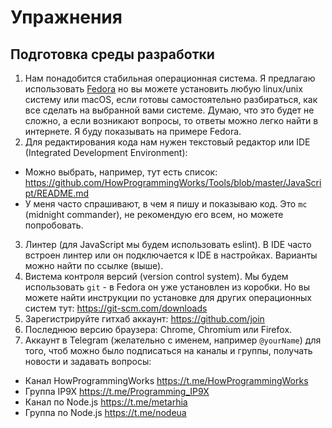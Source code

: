 # Упражнения

## Подготовка среды разработки

1. Нам понадобится стабильная операционная система. Я предлагаю использовать
[Fedora](https://getfedora.org) но вы можете установить любую linux/unix систему
или macOS, если готовы самостоятельно разбираться, как все сделать на выбранной
вами системе. Думаю, что это будет не сложно, а если возникают вопросы, то ответы
можно легко найти в интернете. Я буду показывать на примере Fedora.
2. Для редактирования кода нам нужен текстовый редактор или IDE (Integrated
Development Environment):
  - Можно выбрать, например, тут есть список:
  https://github.com/HowProgrammingWorks/Tools/blob/master/JavaScript/README.md
  - У меня часто спрашивают, в чем я пишу и показываю код. Это `mc` (midnight
  commander), не рекомендую его всем, но можете попробовать.
3. Линтер (для JavaScript мы будем использовать eslint). В IDE часто встроен
линтер или он подключается к IDE в настройках. Варианты можно найти по ссылке
(выше).
4. Вистема контроля версий (version control system). Мы будем использовать `git` -
в Fedora он уже установлен из коробки. Но вы можете найти инструкции по установке
для других операционных систем тут: https://git-scm.com/downloads
5. Зарегистрируйте гитхаб аккаунт: https://github.com/join
6. Последнюю версию браузера: Chrome, Chromium или Firefox.
7. Аккаунт в Telegram (желательно с именем, например `@yourName`) для того, чтоб
можно было подписаться на каналы и группы, получать новости и задавать вопросы:
  - Канал HowProgrammingWorks https://t.me/HowProgrammingWorks
  - Группа IP9X https://t.me/Programming_IP9X
  - Канал по Node.js https://t.me/metarhia
  - Группа по Node.js https://t.me/nodeua
